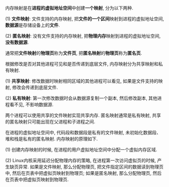 
内存映射是在**进程的虚拟地址空间**中创建**一个映射**, 分为以下两种.

(1) **文件映射**: 文件支持的内存映射, 把**文件的一个区间**映射到进程的虚拟地址空间, **数据源**是存储设备上的**文件**.

(2) **匿名映射**: 没有文件支持的内存映射, 把**物理内存**映射到进程的虚拟地址空间, **没有数据源**.

通常把**文件映射**的**物理页**称为**文件页**, 把**匿名映射**的**物理页**称为**匿名页**.

根据修改是否对其他进程可见和是否传递到底层文件, 内存映射分为共享映射和私有映射.

(1) **共享映射**: 修改数据时映射相同区域的其他进程可以看见, 如果是文件支持的映射, 修改会传递到底层文件.

(2) **私有映射**: 第一次修改数据时会从数据源复制一个副本, 然后修改副本, 其他进程看不见, 不影响数据源.

两个进程可以使用共享的文件映射实现共享内存. 匿名映射通常是私有映射, 共享的匿名映射只可能出现在父进程和子进程之间.

在进程的虚拟地址空间中, 代码段和数据段是私有的文件映射, 未初始化数据段、堆和栈是私有的匿名映射. 内存映射的原理如下.

(1) 创建内存映射的时候, 在进程的用户虚拟地址空间中分配一个虚拟内存区域.

(2) Linux内核采用延迟分配物理内存的策略, 在进程第一次访问虚拟页的时候, 产生缺页异常. 如果是文件映射, 那么分配物理页, 把文件指定区间的数据读到物理页中, 然后在页表中把虚拟页映射到物理页; 如果是匿名映射, 那么分配物理页, 然后在页表中把虚拟页映射到物理页.